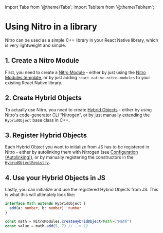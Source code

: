 ---
---

import Tabs from '@theme/Tabs';
import TabItem from '@theme/TabItem';

# Using Nitro in a library

Nitro can be used as a simple C++ library in your React Native library, which is very lightweight and simple.

## 1. Create a Nitro Module

First, you need to create a [Nitro Module](nitro-modules) - either by just using the [Nitro Modules template](https://github.com/mrousavy/nitro/tree/main/packages/template), or by just adding `react-native-nitro-modules` to your existing React Native library.

## 2. Create Hybrid Objects

To actually use Nitro, you need to create [Hybrid Objects](hybrid-objects) - either by using Nitro's code-generator CLI “[Nitrogen](nitrogen)”, or by just manually extending the `HybridObject` base class in C++.

## 3. Register Hybrid Objects

Each Hybrid Object you want to initialize from JS has to be registered in Nitro - either by autolinking them with Nitrogen (see [Configuration (Autolinking)](configuration-nitro-json)), or by manually registering the constructors in the [`HybridObjectRegistry`](https://github.com/mrousavy/nitro/blob/main/packages/react-native-nitro-modules/cpp/registry/HybridObjectRegistry.hpp).

## 4. Use your Hybrid Objects in JS

Lastly, you can initialize and use the registered Hybrid Objects from JS. This is what this will ultimately look like:

```ts
interface Math extends HybridObject {
  add(a: number, b: number): number
}

const math = NitroModules.createHybridObject<Math>("Math")
const value = math.add(5, 7) // --> 12
```
